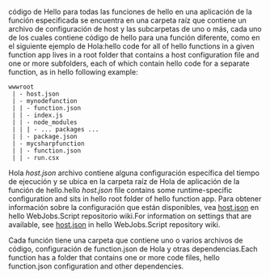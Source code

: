 
<span data-ttu-id="64389-101">código de Hello para todas las funciones de hello en una aplicación de la función especificada se encuentra en una carpeta raíz que contiene un archivo de configuración de host y las subcarpetas de uno o más, cada uno de los cuales contiene código de hello para una función diferente, como en el siguiente ejemplo de Hola:</span><span class="sxs-lookup"><span data-stu-id="64389-101">hello code for all of hello functions in a given function app lives in a root folder that contains a host configuration file and one or more subfolders, each of which contain hello code for a separate function, as in hello following example:</span></span>

```
wwwroot
 | - host.json
 | - mynodefunction
 | | - function.json
 | | - index.js
 | | - node_modules
 | | | - ... packages ...
 | | - package.json
 | - mycsharpfunction
 | | - function.json
 | | - run.csx
```

<span data-ttu-id="64389-102">Hola *host.json* archivo contiene alguna configuración específica del tiempo de ejecución y se ubica en la carpeta raíz de Hola de aplicación de la función de hello.</span><span class="sxs-lookup"><span data-stu-id="64389-102">hello *host.json* file contains some runtime-specific configuration and sits in hello root folder of hello function app.</span></span> <span data-ttu-id="64389-103">Para obtener información sobre la configuración que están disponibles, vea [host.json](https://github.com/Azure/azure-webjobs-sdk-script/wiki/host.json) en hello WebJobs.Script repositorio wiki.</span><span class="sxs-lookup"><span data-stu-id="64389-103">For information on settings that are available, see [host.json](https://github.com/Azure/azure-webjobs-sdk-script/wiki/host.json) in hello WebJobs.Script repository wiki.</span></span>

<span data-ttu-id="64389-104">Cada función tiene una carpeta que contiene uno o varios archivos de código, configuración de function.json de Hola y otras dependencias.</span><span class="sxs-lookup"><span data-stu-id="64389-104">Each function has a folder that contains one or more code files, hello function.json configuration and other dependencies.</span></span>


